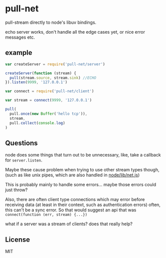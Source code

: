 # pull-net

pull-stream directly to node's libuv bindings.

echo server works, don't handle all the edge cases yet,
or nice error messages etc.

## example

``` js
var createServer = require('pull-net/server')

createServer(function (stream) {
  pull(stream.source, stream.sink) //ECHO
}).listen(9999, '127.0.0.1')

var connect = require('pull-net/client')

var stream = connect(9999, '127.0.0.1')

pull(
  pull.once(new Buffer('hello tcp')),
  stream,
  pull.collect(console.log)
)
```

## Questions

node does some things that turn out to be unnecessary,
like, take a callback for `server.listen`.

Maybe these cause problem when trying to use other stream types though,
(such as like unix pipes, which are also handled in
[node/lib/net.js](https://github.com/nodejs/node/blob/master/lib/net.js))

This is probably mainly to handle some errors... maybe those errors
could just throw?

Also, there are often client type connections which may error
before receiving data (at least in their context, such as authentication errors)
often, this can't be a sync error. So that would suggest an api
that was `connect(function (err, stream) {...})`

what if a server was a stream of clients? does that really help?

## License

MIT
